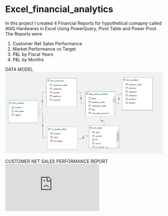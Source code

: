 # Excel_financial_analytics

In this project I created 4 Financial Reports for hypothetical comapny called AtliQ Hardwares in Excel Using PowerQuery, Pivot Table and Power Pivot. The Reports were 
1. Customer Net Sales Performance
2. Market Performance vs Target
3. P&L by Fiscal Years
4. P&L by Months

DATA MODEL 
![Data model business insights](https://github.com/perkypranjal/Excel_financial_analytics/blob/main/Resources/Data%20model%20business%20insights.png)

CUSTOMER NET SALES PERFORMANCE REPORT
![customer net sales performance](https://github.com/perkypranjal/Excel_financial_analytics/blob/main/Resources/customer%20net%20sales%20performance.pdf)


